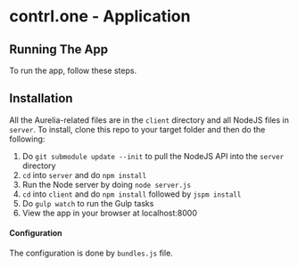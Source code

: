 # contrl.one - Application

## Running The App

To run the app, follow these steps.

## Installation

All the Aurelia-related files are in the `client` directory and all NodeJS files in `server`. To install, clone this repo to your target folder and then do the following:

1. Do `git submodule update --init` to pull the NodeJS API into the `server` directory
2. `cd` into `server` and do `npm install`
3. Run the Node server by doing `node server.js`
4. `cd` into `client` and do `npm install` followed by `jspm install`
5. Do `gulp watch` to run the Gulp tasks
6. View the app in your browser at localhost:8000

#### Configuration
The configuration is done by ```bundles.js``` file.